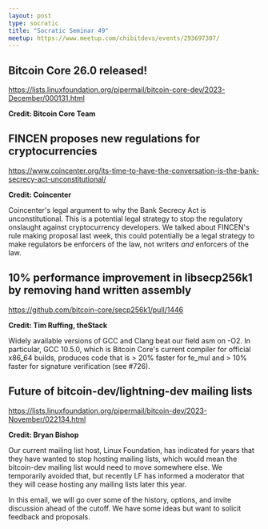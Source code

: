 ```yaml
---
layout: post
type: socratic
title: "Socratic Seminar 49"
meetup: https://www.meetup.com/chibitdevs/events/293697307/
---
```


## Bitcoin Core 26.0 released!

<https://lists.linuxfoundation.org/pipermail/bitcoin-core-dev/2023-December/000131.html>

**Credit: Bitcoin Core Team**

## FINCEN proposes new regulations for cryptocurrencies

<https://www.coincenter.org/its-time-to-have-the-conversation-is-the-bank-secrecy-act-unconstitutional/>

**Credit: Coincenter**

Coincenter's legal argument to why the Bank Secrecy Act is unconstitutional. This is a potential legal strategy to stop the regulatory onslaught against cryptocurrency developers. We talked about FINCEN's rule making proposal last week, this could potentially be a legal strategy to make regulators be enforcers of the law, not writers _and_ enforcers of the law.

## 10% performance improvement in libsecp256k1 by removing hand written assembly

<https://github.com/bitcoin-core/secp256k1/pull/1446>

**Credit: Tim Ruffing, theStack**

Widely available versions of GCC and Clang beat our field asm on -O2. In particular, GCC 10.5.0, which is Bitcoin Core's current compiler for official x86_64 builds, produces code that is > 20% faster for fe_mul and > 10% faster for signature verification (see #726).

## Future of bitcoin-dev/lightning-dev mailing lists

<https://lists.linuxfoundation.org/pipermail/bitcoin-dev/2023-November/022134.html>

**Credit: Bryan Bishop**

Our current mailing list host, Linux Foundation, has indicated for years
that they have wanted to stop hosting mailing lists, which would mean the
bitcoin-dev mailing list would need to move somewhere else. We temporarily
avoided that, but recently LF has informed a moderator that they will cease
hosting any mailing lists later this year.

In this email, we will go over some of the history, options, and invite
discussion ahead of the cutoff. We have some ideas but want to solicit
feedback and proposals.

